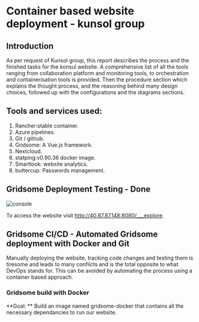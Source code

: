 # Container based website deployment - kunsol group

## Introduction

As per request of Kunsol group, this report describes the process and the finished tasks for the konsul website. A comprehensive list of all the tools ranging from collaboration platform and monitoring tools, to orchestration and containerisation tools is provided. Then the procedure section which explains the thought process, and the reasoning behind many design choices, followed up with the configurations and the diagrams sections.

## Tools and services used:
1. Rancher:stable container.
2. Azure pipelines.
3. Git / github.
4. Gridsome: A Vue.js framework.
5. Nextcloud.
6. statping:v0.90.36 docker image.
7. Smartlook: website analytics.
8. buttercup: Passwords management.

## Gridsome Deployment Testing - Done

![console](https://github.com/Somayyah/mohammed_S-htu_devops_ab_submission/blob/master/gridsome)

To access the website visit http://40.87.87.148:8080/___explore.

## Gridsome CI/CD - Automated Gridsome deployment with Docker and Git

Manually deploying the website, tracking code changes and testing them is tiresome and leads to many conflicts and is the total opposite to what DevOps stands for. This can be avoided by automating the process using a container based approach.

### Gridsome build with Docker
 **Goal: ** Build an image named gridsome-docker that contains all the necessary dependancies to run our website.

